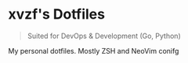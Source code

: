 # xvzf's Dotfiles
> Suited for DevOps & Development (Go, Python)

My personal dotfiles. Mostly ZSH and NeoVim conifg
